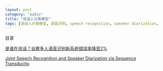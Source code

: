 ```yaml
---
layout: post
category: "audio"
title: "说话人分类模型"
tags: [说话人分类模型, 语音识别, speech recognition, speaker diarization, ]
---
```


目录

<!-- TOC -->


<!-- /TOC -->

[是谁在说话？谷歌多人语音识别新系统错误率降至2%](https://mp.weixin.qq.com/s/g2GI11GJaAaRwe5TkA017w)

[Joint Speech Recognition and Speaker Diarization via Sequence Transductio](https://arxiv.org/pdf/1907.05337.pdf)


